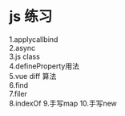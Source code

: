 # js 练习
1.applycallbind  
2.async  
3.js class  
4.defineProperty用法  
5.vue diff 算法  
6.find  
7.filer  
8.indexOf
9.手写map
10.手写new